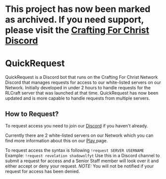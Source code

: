 # This project has now been marked as archived. If you need support, please visit the [Crafting For Christ Discord](https://www.craftingforchrist.net/discord)

# QuickRequest
QuickRequest is a Discord bot that runs on the Crafting For Christ Network Discord that manages requests for access to our white-listed servers on our Network.
Initially developed in under 2 hours to handle requests for the RLCraft server that was launched at that time.
QuickRequest has now been updated and is more capable to handle requests from multiple servers.

## How to Request?
To request access you need to join our [Discord](https://craftingforchrist.net/discord) if you haven't already.

Currently there are 2 white-listed servers on our Network which you can find more information about this on our [Play ](https://craftingforchrist.net/play) page.

To request access the syntax is following `!request SERVER USERNAME`
Example: `!request revelation shadowolfyt`
Use this in a Discord channel to submit a request for access and a Senior Staff member will look over it and either accept or deny your request.
*NOTE:* You will not be notified if your request for access has been denied.

